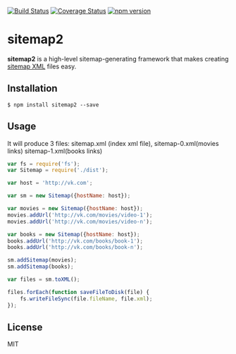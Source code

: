 [![Build Status](https://travis-ci.org/vlkosinov/sitemap2.svg?branch=master)](https://travis-ci.org/vlkosinov/sitemap2)
[![Coverage Status](https://coveralls.io/repos/vlkosinov/sitemap2/badge.svg?branch=master)](https://coveralls.io/r/vlkosinov/sitemap2?branch=master)
[![npm version](https://badge.fury.io/js/sitemap2.svg)](http://badge.fury.io/js/sitemap2)

sitemap2
==========

**sitemap2** is a high-level sitemap-generating framework that makes creating [sitemap XML](http://www.sitemaps.org/) files easy.

## Installation
    $ npm install sitemap2 --save

## Usage


It will produce 3 files: sitemap.xml (index xml file), sitemap-0.xml(movies links) sitemap-1.xml(books links)

```js
var fs = require('fs');
var Sitemap = require('./dist');

var host = 'http://vk.com';

var sm = new Sitemap({hostName: host});

var movies = new Sitemap({hostName: host});
movies.addUrl('http://vk.com/movies/video-1');
movies.addUrl('http://vk.com/movies/video-n');

var books = new Sitemap({hostName: host});
books.addUrl('http://vk.com/books/book-1');
books.addUrl('http://vk.com/books/book-n');

sm.addSitemap(movies);
sm.addSitemap(books);

var files = sm.toXML();

files.forEach(function saveFileToDisk(file) {
    fs.writeFileSync(file.fileName, file.xml);
});

```

License
-------
MIT
